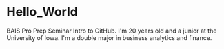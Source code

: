 # Hello_World
BAIS Pro Prep Seminar Intro to GitHub.
I'm 20 years old and a junior at the University of Iowa. I'm a double major in business analytics and finance.
